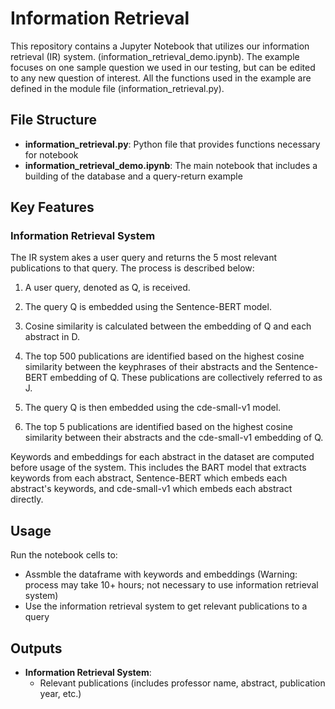 # Information Retrieval

This repository contains a Jupyter Notebook that utilizes our information retrieval (IR) system. (information_retrieval_demo.ipynb). The example focuses on one sample question we used in our testing, but can be edited to any new question of interest. All the functions used in the example are defined in the module file (information_retrieval.py).

## File Structure

- **information_retrieval.py**: Python file that provides functions necessary for notebook
- **information_retrieval_demo.ipynb**: The main notebook that includes a building of the database and a query-return example

## Key Features

### Information Retrieval System
The IR system akes a user query and returns the 5 most relevant publications to that query. The process is described below:

1. A user query, denoted as Q, is received.

2. The query Q is embedded using the Sentence-BERT model.

3. Cosine similarity is calculated between the embedding of Q and each abstract in D.

4. The top 500 publications are identified based on the highest cosine similarity between the keyphrases of their abstracts and the Sentence-BERT embedding of Q. These publications are collectively referred to as J.

5. The query Q is then embedded using the cde-small-v1 model.

6. The top 5 publications are identified based on the highest cosine similarity between their abstracts and the cde-small-v1 embedding of Q.

Keywords and embeddings for each abstract in the dataset are computed before usage of the system. This includes the BART model that extracts keywords from each abstract, Sentence-BERT which embeds each abstract's keywords, and cde-small-v1 which embeds each abstract directly.

## Usage

 Run the notebook cells to:
   - Assmble the dataframe with keywords and embeddings (Warning: process may take 10+ hours; not necessary to use information retrieval system)
   - Use the information retrieval system to get relevant publications to a query

## Outputs

- **Information Retrieval System**:
  - Relevant publications (includes professor name, abstract, publication year, etc.)
